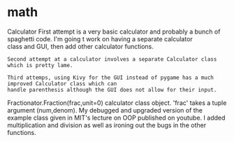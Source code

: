 # math

Calculator
    First attempt is a very basic calculator and probably a bunch of spaghetti code. I'm going t work on having a separate calculator       
    class and GUI, then add other calculator functions.
    
    Second attempt at a calculator involves a separate Calculator class which is pretty lame.
    
    Third attemps, using Kivy for the GUI instead of pygame has a much improved Calculator class which can 
    handle parenthesis although the GUI does not allow for their input.
    

Fractionator.Fraction(frac,unit=0) calculator class object.
    'frac' takes a tuple argument (num,denom). 
    My debugged and upgraded version of the example class given in MIT's lecture on OOP published on youtube. 
    I added multiplication and division as well as ironing out the bugs in the other functions.
